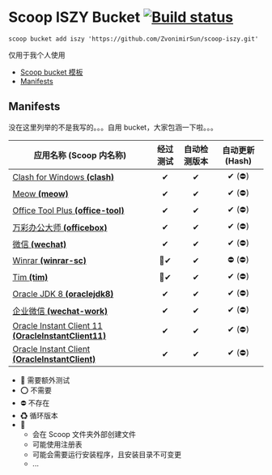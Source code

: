 # Scoop ISZY Bucket [![Build status](https://ci.appveyor.com/api/projects/status/3ays0dwt7k4oc6ko?svg=true)](https://ci.appveyor.com/project/ZvonimirSun/scoop-iszy)

`scoop bucket add iszy 'https://github.com/ZvonimirSun/scoop-iszy.git'`

仅用于我个人使用

-   [Scoop bucket 模板](https://github.com/Ash258/GenericBucket)
-   [Manifests](#manifests)

## Manifests

没在这里列举的不是我写的。。。自用 bucket，大家包涵一下啦。。。

| 应用名称 **(Scoop 内名称)**                                                                 | 经过测试 | 自动检测版本 | 自动更新 (Hash) |
| ------------------------------------------------------------------------------------------- | :------: | :----------: | :-------------: |
| [Clash for Windows **(clash)**](./bucket/clash.json)                                        |    ✔     |      ✔       |     ✔ (⛔)      |
| [Meow **(meow)**](./bucket/meow.json)                                                       |    ✔     |      ✔       |     ✔ (⛔)      |
| [Office Tool Plus **(office-tool)**](./bucket/office-tool.json)                             |    ✔     |      ✔       |     ✔ (⛔)      |
| [万彩办公大师 **(officebox)**](./bucket/officebox.json)                                     |    ✔     |      ✔       |     ✔ (⛔)      |
| [微信 **(wechat)**](./bucket/wechat.json)                                                   |    ✔     |      ✔       |     ✔ (⛔)      |
| [Winrar **(winrar-sc)**](./bucket/winrar-sc.json)                                           |   🎃✔    |      ✔       |     ⛔ (⛔)     |
| [Tim **(tim)**](./bucket/tim.json)                                                          |   🎃✔    |      ✔       |     ✔ (⛔)      |
| [Oracle JDK 8 **(oraclejdk8)**](./bucket/oraclejdk8.json)                                   |    ✔     |      ✔       |     ✔ (⛔)      |
| [企业微信 **(wechat-work)**](./bucket/wechat-work.json)                                     |    ✔     |      ✔       |     ✔ (⛔)      |
| [Oracle Instant Client 11 **(OracleInstantClient11)**](./bucket/OracleInstantClient11.json) |    ✔     |      ✔       |     ✔ (⛔)      |
| [Oracle Instant Client **(OracleInstantClient)**](./bucket/OracleInstantClient.json)        |    ✔     |      ✔       |     ✔ (⛔)      |

-   🔶 需要额外测试
-   ⭕ 不需要
-   ⛔ 不存在
-   ♻ 循环版本
-   🎃
    -   会在 Scoop 文件夹外部创建文件
    -   可能使用注册表
    -   可能会需要运行安装程序，且安装目录不可变更
    -   ...
